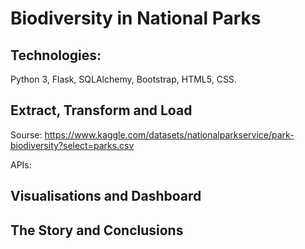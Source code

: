 # Biodiversity in National Parks

## Technologies: 
Python 3, Flask, SQLAlchemy, Bootstrap, HTML5, CSS.

## Extract, Transform and Load

Sourse:
https://www.kaggle.com/datasets/nationalparkservice/park-biodiversity?select=parks.csv

APIs:


## Visualisations and Dashboard

## The Story and Conclusions

